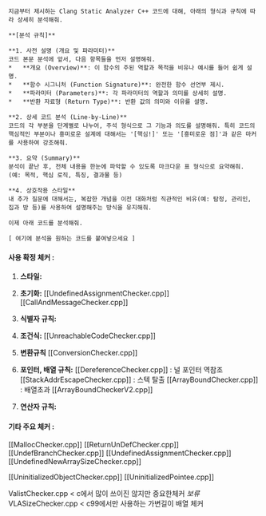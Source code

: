 ```
지금부터 제시하는 Clang Static Analyzer C++ 코드에 대해, 아래의 형식과 규칙에 따라 상세히 분석해줘.

**[분석 규칙]**

**1. 사전 설명 (개요 및 파라미터)**
코드 본문 분석에 앞서, 다음 항목들을 먼저 설명해줘.
*   **개요 (Overview)**: 이 함수의 주된 역할과 목적을 비유나 예시를 들어 쉽게 설명.
*   **함수 시그니처 (Function Signature)**: 완전한 함수 선언부 제시.
*   **파라미터 (Parameters)**: 각 파라미터의 역할과 의미를 상세히 설명.
*   **반환 자료형 (Return Type)**: 반환 값의 의미와 이유를 설명.

**2. 상세 코드 분석 (Line-by-Line)**
코드의 각 부분을 단계별로 나누어, 주석 형식으로 그 기능과 의도를 설명해줘. 특히 코드의 핵심적인 부분이나 흥미로운 설계에 대해서는 '[핵심!]' 또는 '[흥미로운 점]'과 같은 마커를 사용하여 강조해줘.

**3. 요약 (Summary)**
분석이 끝난 후, 전체 내용을 한눈에 파악할 수 있도록 마크다운 표 형식으로 요약해줘. (예: 목적, 핵심 로직, 특징, 결과물 등)

**4. 상호작용 스타일**
내 추가 질문에 대해서는, 복잡한 개념을 이전 대화처럼 직관적인 비유(예: 탐정, 관리인, 집과 방 등)를 사용하여 설명해주는 방식을 유지해줘.

이제 아래 코드를 분석해줘.

[ 여기에 분석을 원하는 코드를 붙여넣으세요 ]

```

#### 사용 확정 체커 : 
1. **스타일:**

2. **초기화:** 
[[UndefinedAssignmentChecker.cpp]]
[[CallAndMessageChecker.cpp]]

3. **식별자 규칙:**

4. **조건식:**
[[UnreachableCodeChecker.cpp]]

5. **변환규칙**
[[ConversionChecker.cpp]] 

6. **포인터, 배열 규칙:**
[[DereferenceChecker.cpp]] : 널 포인터 역참조
[[StackAddrEscapeChecker.cpp]] : 스텍 탈출
[[ArrayBoundChecker.cpp]] : 배열초과
[[ArrayBoundCheckerV2.cpp]] 

7. **연산자 규칙:**

#### 기타 주요 체커 :
[[MallocChecker.cpp]]
[[ReturnUnDefChecker.cpp]]
[[UndefBranchChecker.cpp]]
[[UndefinedAssignmentChecker.cpp]]
[[UndefinedNewArraySizeChecker.cpp]]

[[UninitializedObjectChecker.cpp]]
[[UninitializedPointee.cpp]]


ValistChecker.cpp < c에서 많이 쓰이진 않지만 중요한체커 *보류*
VLASizeChecker.cpp < c99에서만 사용하는 가변길이 배열 체커

